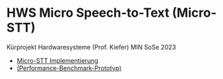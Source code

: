# HWS Micro Speech-to-Text (Micro-STT)

Kürprojekt Hardwaresysteme (Prof. Kiefer) MIN SoSe 2023

- [Micro-STT Implementierung](./micro-stt/README.md)
- [(Performance-Benchmark-Prototyp)](./performance_benchmark_prototype/benchmark.ipynb)
